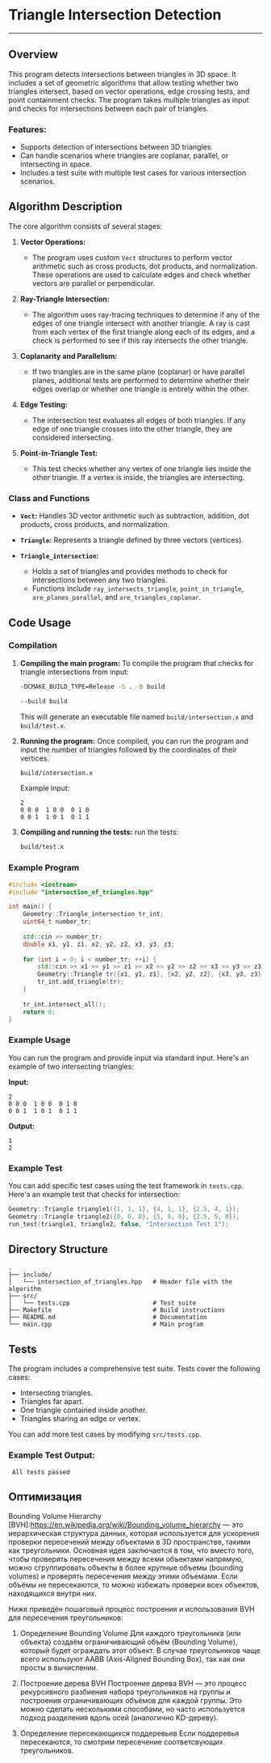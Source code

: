 # Triangle Intersection Detection

---

## Overview

This program detects intersections between triangles in 3D space. It includes a set of geometric algorithms that allow testing whether two triangles intersect, based on vector operations, edge crossing tests, and point containment checks. The program takes multiple triangles as input and checks for intersections between each pair of triangles.

### Features:
- Supports detection of intersections between 3D triangles.
- Can handle scenarios where triangles are coplanar, parallel, or intersecting in space.
- Includes a test suite with multiple test cases for various intersection scenarios.

## Algorithm Description

The core algorithm consists of several stages:

1. **Vector Operations:**
   - The program uses custom `Vect` structures to perform vector arithmetic such as cross products, dot products, and normalization. These operations are used to calculate edges and check whether vectors are parallel or perpendicular.

2. **Ray-Triangle Intersection:**
   - The algorithm uses ray-tracing techniques to determine if any of the edges of one triangle intersect with another triangle. A ray is cast from each vertex of the first triangle along each of its edges, and a check is performed to see if this ray intersects the other triangle.

3. **Coplanarity and Parallelism:**
   - If two triangles are in the same plane (coplanar) or have parallel planes, additional tests are performed to determine whether their edges overlap or whether one triangle is entirely within the other.

4. **Edge Testing:**
   - The intersection test evaluates all edges of both triangles. If any edge of one triangle crosses into the other triangle, they are considered intersecting.

5. **Point-in-Triangle Test:**
   - This test checks whether any vertex of one triangle lies inside the other triangle. If a vertex is inside, the triangles are intersecting.

### Class and Functions

- **`Vect`:** 
  Handles 3D vector arithmetic such as subtraction, addition, dot products, cross products, and normalization.

- **`Triangle`:** 
  Represents a triangle defined by three vectors (vertices).

- **`Triangle_intersection`:** 
  - Holds a set of triangles and provides methods to check for intersections between any two triangles.
  - Functions include `ray_intersects_triangle`, `point_in_triangle`, `are_planes_parallel`, and `are_triangles_coplanar`.

## Code Usage

### Compilation

1. **Compiling the main program:**
   To compile the program that checks for triangle intersections from input:
   ```bash
   -DCMAKE_BUILD_TYPE=Release -S . -B build
   ```
   ```bash
   --build build
   ```
   This will generate an executable file named `build/intersection.x` and `build/test.x`.

2. **Running the program:**
   Once compiled, you can run the program and input the number of triangles followed by the coordinates of their vertices.
   ```bash
   build/intersection.x
   ```
   Example input:
   ```
   2
   0 0 0  1 0 0  0 1 0
   0 0 1  1 0 1  0 1 1
   ```

3. **Compiling and running the tests:**
   run the tests:
   ```bash
   build/test.x
   ```

### Example Program

```cpp
#include <iostream>
#include "intersection_of_triangles.hpp"

int main() {
    Geometry::Triangle_intersection tr_int;
    uint64_t number_tr;
    
    std::cin >> number_tr;
    double x1, y1, z1, x2, y2, z2, x3, y3, z3;
    
    for (int i = 0; i < number_tr; ++i) {
        std::cin >> x1 >> y1 >> z1 >> x2 >> y2 >> z2 >> x3 >> y3 >> z3;
        Geometry::Triangle tr({x1, y1, z1}, {x2, y2, z2}, {x3, y3, z3});
        tr_int.add_triangle(tr);
    }
    
    tr_int.intersect_all();
    return 0;
}
```

### Example Usage

You can run the program and provide input via standard input. Here's an example of two intersecting triangles:

**Input:**
```
2
0 0 0  1 0 0  0 1 0
0 0 1  1 0 1  0 1 1
```

**Output:**
```
1 
2
```

### Example Test

You can add specific test cases using the test framework in `tests.cpp`. Here's an example test that checks for intersection:

```cpp
Geometry::Triangle triangle1({1, 1, 1}, {4, 1, 1}, {2.5, 4, 1});
Geometry::Triangle triangle2({0, 0, 0}, {5, 0, 0}, {2.5, 5, 0});
run_test(triangle1, triangle2, false, "Intersection Test 1");
```

## Directory Structure

```
.
├── include/
│   └── intersection_of_triangles.hpp   # Header file with the algorithm
├── src/
│   └── tests.cpp                       # Test suite
├── Makefile                            # Build instructions
├── README.md                           # Documentation
└── main.cpp                            # Main program
```

## Tests

The program includes a comprehensive test suite. Tests cover the following cases:
- Intersecting triangles.
- Triangles far apart.
- One triangle contained inside another.
- Triangles sharing an edge or vertex.

You can add more test cases by modifying `src/tests.cpp`.

### Example Test Output:
```
 All tests passed 
```

## Оптимизация 

Bounding Volume Hierarchy [BVH]:https://en.wikipedia.org/wiki/Bounding_volume_hierarchy — это иерархическая структура данных, которая используется для ускорения проверки пересечений между объектами в 3D пространстве, такими как треугольники. Основная идея заключается в том, что вместо того, чтобы проверять пересечения между всеми объектами напрямую, можно сгруппировать объекты в более крупные объемы (bounding volumes) и проверять пересечения между этими объемами. Если объёмы не пересекаются, то можно избежать проверки всех объектов, находящихся внутри них.

Ниже приведён пошаговый процесс построения и использования BVH для пересечения треугольников:

1. Определение Bounding Volume
Для каждого треугольника (или объекта) создаём ограничивающий объём (Bounding Volume), который будет ограждать этот объект. В случае треугольников чаще всего используют AABB (Axis-Aligned Bounding Box), так как они просты в вычислении.

2. Построение дерева BVH
Построение дерева BVH — это процесс рекурсивного разбиения набора треугольников на группы и построения ограничивающих объёмов для каждой группы. Это можно сделать несколькими способами, но часто используется подход разделения вдоль осей (аналогично KD-дереву).

3. Определение пересекающихся поддеревьев
Если поддеревья пересекаются, то смотрим пересечение соответсвующих треугольников.